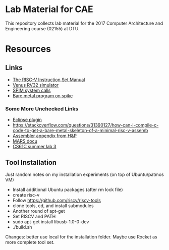 # Lab Material for CAE

This repository collects lab material for the 2017 Computer Architecture and Engineering course (02155) at DTU.

# Resources

## Links

 * [The RISC-V Instruction Set Manual](https://riscv.org/specifications/)
 * [Venus RV32 simulator](https://kvakil.github.io/venus/)
 * [SPIM system calls](https://www.doc.ic.ac.uk/lab/secondyear/spim/node8.html)
 * [Bare metal program on spike](https://github.com/schoeberl/cae-examples)

### Some More Unchecked Links

 * [Eclipse plugin](https://gnu-mcu-eclipse.github.io/plugins/features/)
 * <https://stackoverflow.com/questions/31390127/how-can-i-compile-c-code-to-get-a-bare-metal-skeleton-of-a-minimal-risc-v-assemb>
 * [Assembler appendix from H&P](http://pages.cs.wisc.edu/~larus/HP_AppA.pdf)
 * [MARS docu](http://courses.missouristate.edu/KenVollmar/mars/CCSC-CP%20material/MARS%20Tutorial.doc)
 * [CS61C summer lab 3](http://www-inst.eecs.berkeley.edu/~cs61c/su17/labs/03/)

## Tool Installation

Just random notes on my installation experiments (on top of Ubuntu/patmos VM)

 * Install additional Ubuntu packages (after rm lock file)
 * create risc-v
 * Follow <https://github.com/riscv/riscv-tools>
 * clone tools, cd, and install submodules
 * Another round of apt-get
 * Set RISCV and PATH
 * sudo apt-get install libusb-1.0-0-dev
 * ./build.sh

Changes: better use local for the installation folder.
Maybe use Rocket as more complete tool set.
